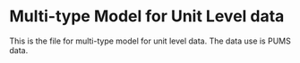 # Multi-type Model for Unit Level data
This is the file for multi-type model for unit level data. The data use is PUMS data.
